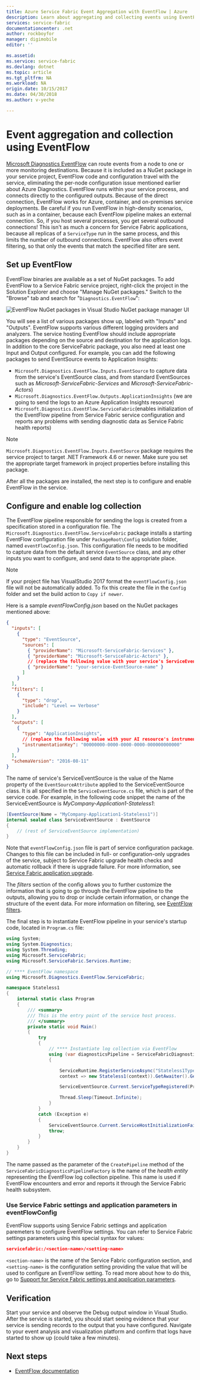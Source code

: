 ```yaml
---
title: Azure Service Fabric Event Aggregation with EventFlow | Azure
description: Learn about aggregating and collecting events using EventFlow for monitoring and diagnostics of Azure Service Fabric clusters.
services: service-fabric
documentationcenter: .net
author: rockboyfor
manager: digimobile
editor: ''

ms.assetid:
ms.service: service-fabric
ms.devlang: dotnet
ms.topic: article
ms.tgt_pltfrm: NA
ms.workload: NA
origin.date: 10/15/2017
ms.date: 04/30/2018
ms.author: v-yeche

---
```


# Event aggregation and collection using EventFlow

[Microsoft Diagnostics EventFlow](https://github.com/Azure/diagnostics-eventflow) can route events from a node to one or more monitoring destinations. Because it is included as a NuGet package in your service project, EventFlow code and configuration travel with the service, eliminating the per-node configuration issue mentioned earlier about Azure Diagnostics. EventFlow runs within your service process, and connects directly to the configured outputs. Because of the direct connection, EventFlow works for Azure, container, and on-premises service deployments. Be careful if you run EventFlow in high-density scenarios, such as in a container, because each EventFlow pipeline makes an external connection. So, if you host several processes, you get several outbound connections! This isn't as much a concern for Service Fabric applications, because all replicas of a `ServiceType` run in the same process, and this limits the number of outbound connections. EventFlow also offers event filtering, so that only the events that match the specified filter are sent.

## Set up EventFlow

EventFlow binaries are available as a set of NuGet packages. To add EventFlow to a Service Fabric service project, right-click the project in the Solution Explorer and choose "Manage NuGet packages." Switch to the "Browse" tab and search for "`Diagnostics.EventFlow`":

![EventFlow NuGet packages in Visual Studio NuGet package manager UI](./media/service-fabric-diagnostics-event-aggregation-eventflow/eventflow-nuget.png)

You will see a list of various packages show up, labeled with "Inputs" and "Outputs". EventFlow supports various different logging providers and analyzers. The service hosting EventFlow should include appropriate packages depending on the source and destination for the application logs. In addition to the core ServiceFabric package, you also need at least one Input and Output configured. For example, you can add the following packages to send EventSource events to Application Insights:

* `Microsoft.Diagnostics.EventFlow.Inputs.EventSource` to capture data from the service's EventSource class, and from standard EventSources such as *Microsoft-ServiceFabric-Services* and *Microsoft-ServiceFabric-Actors*)
* `Microsoft.Diagnostics.EventFlow.Outputs.ApplicationInsights` (we are going to send the logs to an Azure Application Insights resource)
* `Microsoft.Diagnostics.EventFlow.ServiceFabric`(enables initialization of the EventFlow pipeline from Service Fabric service configuration and reports any problems with sending diagnostic data as Service Fabric health reports)

>[!NOTE]
>`Microsoft.Diagnostics.EventFlow.Inputs.EventSource` package requires the service project to target .NET Framework 4.6 or newer. Make sure you set the appropriate target framework in project properties before installing this package.

After all the packages are installed, the next step is to configure and enable EventFlow in the service.

## Configure and enable log collection
The EventFlow pipeline responsible for sending the logs is created from a specification stored in a configuration file. The `Microsoft.Diagnostics.EventFlow.ServiceFabric` package installs a starting EventFlow configuration file under `PackageRoot\Config` solution folder, named `eventFlowConfig.json`. This configuration file needs to be modified to capture data from the default service `EventSource` class, and any other inputs you want to configure, and send data to the appropriate place.

>[!NOTE]
>If your project file has VisualStudio 2017 format the `eventFlowConfig.json` file will not be automatically added. To fix this create the file in the `Config` folder and set the build action to `Copy if newer`. 

Here is a sample *eventFlowConfig.json* based on the NuGet packages mentioned above:
```json
{
  "inputs": [
    {
      "type": "EventSource",
      "sources": [
        { "providerName": "Microsoft-ServiceFabric-Services" },
        { "providerName": "Microsoft-ServiceFabric-Actors" },
        // (replace the following value with your service's ServiceEventSource name)
        { "providerName": "your-service-EventSource-name" }
      ]
    }
  ],
  "filters": [
    {
      "type": "drop",
      "include": "Level == Verbose"
    }
  ],
  "outputs": [
    {
      "type": "ApplicationInsights",
      // (replace the following value with your AI resource's instrumentation key)
      "instrumentationKey": "00000000-0000-0000-0000-000000000000"
    }
  ],
  "schemaVersion": "2016-08-11"
}
```

The name of service's ServiceEventSource is the value of the Name property of the `EventSourceAttribute` applied to the ServiceEventSource class. It is all specified in the `ServiceEventSource.cs` file, which is part of the service code. For example, in the following code snippet the name of the ServiceEventSource is *MyCompany-Application1-Stateless1*:

```csharp
[EventSource(Name = "MyCompany-Application1-Stateless1")]
internal sealed class ServiceEventSource : EventSource
{
    // (rest of ServiceEventSource implementation)
}
```

Note that `eventFlowConfig.json` file is part of service configuration package. Changes to this file can be included in full- or configuration-only upgrades of the service, subject to Service Fabric upgrade health checks and automatic rollback if there is upgrade failure. For more information, see [Service Fabric application upgrade](service-fabric-application-upgrade.md).

The *filters* section of the config allows you to further customize the information that is going to go through the EventFlow pipeline to the outputs, allowing you to drop or include certain information, or change the structure of the event data. For more information on filtering, see [EventFlow filters](https://github.com/Azure/diagnostics-eventflow#filters).

The final step is to instantiate EventFlow pipeline in your service's startup code, located in `Program.cs` file:

```csharp
using System;
using System.Diagnostics;
using System.Threading;
using Microsoft.ServiceFabric;
using Microsoft.ServiceFabric.Services.Runtime;

// **** EventFlow namespace
using Microsoft.Diagnostics.EventFlow.ServiceFabric;

namespace Stateless1
{
    internal static class Program
    {
        /// <summary>
        /// This is the entry point of the service host process.
        /// </summary>
        private static void Main()
        {
            try
            {
                // **** Instantiate log collection via EventFlow
                using (var diagnosticsPipeline = ServiceFabricDiagnosticPipelineFactory.CreatePipeline("MyApplication-MyService-DiagnosticsPipeline"))
                {

                    ServiceRuntime.RegisterServiceAsync("Stateless1Type",
                    context => new Stateless1(context)).GetAwaiter().GetResult();

                    ServiceEventSource.Current.ServiceTypeRegistered(Process.GetCurrentProcess().Id, typeof(Stateless1).Name);

                    Thread.Sleep(Timeout.Infinite);
                }
            }
            catch (Exception e)
            {
                ServiceEventSource.Current.ServiceHostInitializationFailed(e.ToString());
                throw;
            }
        }
    }
}
```

The name passed as the parameter of the `CreatePipeline` method of the `ServiceFabricDiagnosticsPipelineFactory` is the name of the *health entity* representing the EventFlow log collection pipeline. This name is used if EventFlow encounters and error and reports it through the Service Fabric health subsystem.

### Use Service Fabric settings and application parameters in eventFlowConfig

EventFlow supports using Service Fabric settings and application paremeters to configure EventFlow settings. You can refer to Service Fabric settings parameters using this special syntax for values:

```json
servicefabric:/<section-name>/<setting-name>
```

`<section-name>` is the name of the Service Fabric configuration section, and `<setting-name>` is the configuration setting providing the value that will be used to configure an EventFlow setting. To read more about how to do this, go to [Support for Service Fabric settings and application parameters](https://github.com/Azure/diagnostics-eventflow#support-for-service-fabric-settings-and-application-parameters).

## Verification

Start your service and observe the Debug output window in Visual Studio. After the service is started, you should start seeing evidence that your service is sending records to the output that you have configured. Navigate to your event analysis and visualization platform and confirm that logs have started to show up (could take a few minutes).

## Next steps

<!-- Not Available on * * [Event Analysis and Visualization with Application Insights](service-fabric-diagnostics-event-analysis-appinsights.md) -->
<!-- Not Available on * [Event Analysis and Visualization with Log Analytics](service-fabric-diagnostics-event-analysis-oms.md) -->
* [EventFlow documentation](https://github.com/Azure/diagnostics-eventflow)

<!--Update_Description: update meta properties, wording update -->